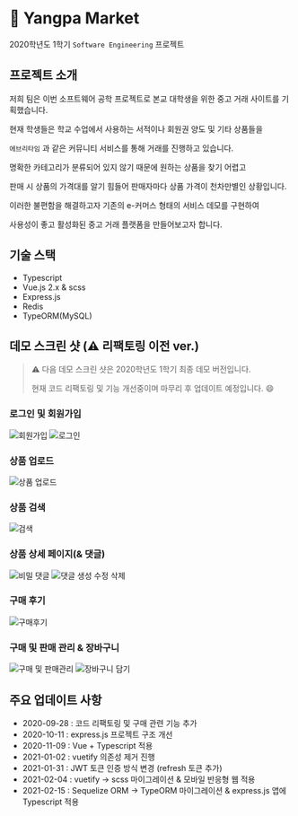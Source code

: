 # 🧅 Yangpa Market

2020학년도 1학기 `Software Engineering` 프로젝트

## 프로젝트 소개

저희 팀은 이번 소프트웨어 공학 프로젝트로 본교 대학생을 위한 중고 거래 사이트를 기획했습니다.

현재 학생들은 학교 수업에서 사용하는 서적이나 회원권 양도 및 기타 상품들을

`에브리타임` 과 같은 커뮤니티 서비스를 통해 거래를 진행하고 있습니다.

명확한 카테고리가 분류되어 있지 않기 때문에 원하는 상품을 찾기 어렵고

판매 시 상품의 가격대를 알기 힘들어 판매자마다 상품 가격이 천차만별인 상황입니다.

이러한 불편함을 해결하고자 기존의 e-커머스 형태의 서비스 데모를 구현하여

사용성이 좋고 활성화된 중고 거래 플랫폼을 만들어보고자 합니다.

## 기술 스택

- Typescript
- Vue.js 2.x & scss
- Express.js
- Redis
- TypeORM(MySQL)

## 데모 스크린 샷 (⚠️ 리팩토링 이전 ver.)

> ⚠️ 다음 데모 스크린 샷은 2020학년도 1학기 최종 데모 버전입니다.
>
> 현재 코드 리팩토링 및 기능 개선중이며 마무리 후 업데이트 예정입니다. 😄

### 로그인 및 회원가입

![회원가입](https://user-images.githubusercontent.com/37819666/94371180-887e4780-012f-11eb-97ed-6f93326f47af.gif)
![로그인](https://user-images.githubusercontent.com/37819666/94371183-8e742880-012f-11eb-8e30-06992f866d18.gif)

### 상품 업로드

![상품 업로드](https://user-images.githubusercontent.com/37819666/94370930-d09c6a80-012d-11eb-9a13-7133beb3189b.gif)

### 상품 검색

![검색](https://user-images.githubusercontent.com/37819666/94370915-bcf10400-012d-11eb-86ea-93083d05d8c6.gif)

### 상품 상세 페이지(& 댓글)

![비밀 댓글](https://user-images.githubusercontent.com/37819666/94370920-c2e6e500-012d-11eb-85f3-e5109c81b0cf.gif)
![댓글 생성 수정 삭제](https://user-images.githubusercontent.com/37819666/94370923-c8442f80-012d-11eb-9566-5a2a7f4986d2.gif)

### 구매 후기

![구매후기](https://user-images.githubusercontent.com/37819666/94370899-a21e8f80-012d-11eb-86a7-e4b8993fa251.gif)

### 구매 및 판매 관리 & 장바구니

![구매 및 판매관리](https://user-images.githubusercontent.com/37819666/94370771-d3e32680-012c-11eb-98de-a86f4713944e.gif)
![장바구니 담기](https://user-images.githubusercontent.com/37819666/94370798-0856e280-012d-11eb-9182-5f230a361e0d.gif)

## 주요 업데이트 사항

- 2020-09-28 : 코드 리팩토링 및 구매 관련 기능 추가
- 2020-10-11 : express.js 프로젝트 구조 개선
- 2020-11-09 : Vue + Typescript 적용
- 2021-01-02 : vuetify 의존성 제거 진행
- 2021-01-31 : JWT 토큰 인증 방식 변경 (refresh 토큰 추가)
- 2021-02-04 : vuetify -> scss 마이그레이션 & 모바일 반응형 웹 적용
- 2021-02-15 : Sequelize ORM -> TypeORM 마이그레이션 & express.js 앱에 Typescript 적용
